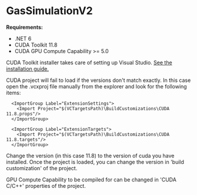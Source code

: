 # GasSimulationV2
**Requirements:**
  * .NET 6
  * CUDA Toolkit 11.8
  * CUDA GPU Compute Capability >= 5.0
  
 CUDA Toolkit installer takes care of setting up Visual Studio. [See the installation guide.](https://docs.nvidia.com/cuda/cuda-installation-guide-microsoft-windows/)  
 
 CUDA project will fail to load if the versions don't match exactly. In this case open the .vcxproj file manually from the explorer and look for the following items:  
```
  <ImportGroup Label="ExtensionSettings">
    <Import Project="$(VCTargetsPath)\BuildCustomizations\CUDA 11.8.props"/>
  </ImportGroup>

  <ImportGroup Label="ExtensionTargets">
    <Import Project="$(VCTargetsPath)\BuildCustomizations\CUDA 11.8.targets"/>
  </ImportGroup>
```
Change the version (in this case 11.8) to the version of cuda you have installed. Once the project is loaded, you can change the version in 'build 
customization' of the project.

GPU Compute Capability to be compiled for can be changed in 'CUDA C/C++' properties of the project.
